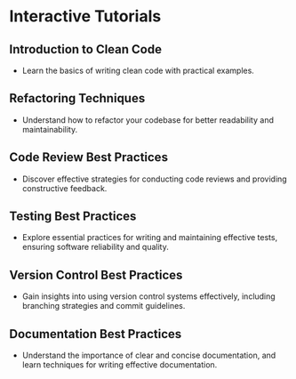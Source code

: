 # Interactive Tutorials

## Introduction to Clean Code
- Learn the basics of writing clean code with practical examples.

## Refactoring Techniques
- Understand how to refactor your codebase for better readability and maintainability.

## Code Review Best Practices
- Discover effective strategies for conducting code reviews and providing constructive feedback.

## Testing Best Practices
- Explore essential practices for writing and maintaining effective tests, ensuring software reliability and quality.

## Version Control Best Practices
- Gain insights into using version control systems effectively, including branching strategies and commit guidelines.

## Documentation Best Practices
- Understand the importance of clear and concise documentation, and learn techniques for writing effective documentation.

